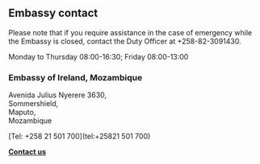## Embassy contact

Please note that if you require assistance in the case of emergency while the Embassy is closed, contact the Duty Officer at +258-82-3091430.

Monday to Thursday 08:00-16:30; Friday 08:00-13:00

### Embassy of Ireland, Mozambique

Avenida Julius Nyerere 3630,   
Sommershield,   
Maputo,   
Mozambique

[Tel: +258 21 501 700](tel:+25821 501 700)

[**Contact us**](/en/mozambique/maputo/contact/)